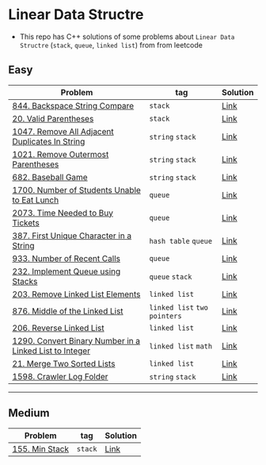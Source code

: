 # Linear Data Structre
- This repo has C++ solutions of some problems about `Linear Data Structre` (`stack`, `queue`, `linked list`) from from leetcode
## Easy
|Problem|tag|Solution|
|-------|---|--------|
|[844. Backspace String Compare](https://leetcode.com/problems/backspace-string-compare/)|`stack`|[Link](844-Backspace_String_Compare.cpp)|
|[20. Valid Parentheses](https://leetcode.com/problems/valid-parentheses/)|`stack`|[Link](20-Vaild_Parentheses.cpp)|
|[1047. Remove All Adjacent Duplicates In String](https://leetcode.com/problems/remove-all-adjacent-duplicates-in-string/description/)|`string` `stack`|[Link](1047-Remove_all_adacent_duplicates_in_string.cpp)|
|[1021. Remove Outermost Parentheses](https://leetcode.com/problems/remove-outermost-parentheses/)|`string` `stack`|[Link](1021-Remove_outermost_parentheses.cpp)|
|[682. Baseball Game](https://leetcode.com/problems/baseball-game/)|`string` `stack`|[Link](682-Baseball_game.cpp)|
|[1700. Number of Students Unable to Eat Lunch](https://leetcode.com/problems/number-of-students-unable-to-eat-lunch/)|`queue`|[Link](1700-Number_of_Sutdents_Unable_to_Eat_Lunch.cpp)|
|[2073. Time Needed to Buy Tickets](https://leetcode.com/problems/time-needed-to-buy-tickets/)|`queue`|[Link](2073-Time-Needed_To_Buy_Tickets.cpp)|
|[387. First Unique Character in a String](https://leetcode.com/problems/first-unique-character-in-a-string/)|`hash table` `queue`|[Link](387-First_Unique_character_in_a_string.cpp)|
|[933. Number of Recent Calls](https://leetcode.com/problems/number-of-recent-calls/)|`queue`|[Link](933-Numbers_of_Recent_Calls.cpp)|
|[232. Implement Queue using Stacks](https://leetcode.com/problems/implement-queue-using-stacks/)|`queue` `stack`|[Link](232-Implement_Queue_using_stacks.cpp)|
|[203. Remove Linked List Elements](https://leetcode.com/problems/remove-linked-list-elements/)|`linked list`|[Link](203-Remove_Linked_list_elements.cpp)|
|[876. Middle of the Linked List](https://leetcode.com/problems/middle-of-the-linked-list/)|`linked list` `two pointers`|[Link](876-Middle_of_the_linked_list.cpp)|
|[206. Reverse Linked List](https://leetcode.com/problems/reverse-linked-list/)|`linked list`|[Link](206-Reverse_Linked_List.cpp)|
|[1290. Convert Binary Number in a Linked List to Integer](https://leetcode.com/problems/convert-binary-number-in-a-linked-list-to-integer/)|`linked list` `math`|[Link](1290-Convert_Binary_Number_in_a_Linked_List_to_integer.cpp)|
|[21. Merge Two Sorted Lists](https://leetcode.com/problems/merge-two-sorted-lists/)|`linked list`|[Link](21-Merge_Two_Sorted_Lists.cpp)|
|[1598. Crawler Log Folder](https://leetcode.com/problems/crawler-log-folder/)|`string` `stack`|[Link](1598-Crawler_Log_Folder.cpp)|
---
## Medium
|Problem|tag|Solution|
|-------|---|--------|
|[155. Min Stack](https://leetcode.com/problems/min-stack/)|`stack`|[Link](155-Min_Stack.cpp)|